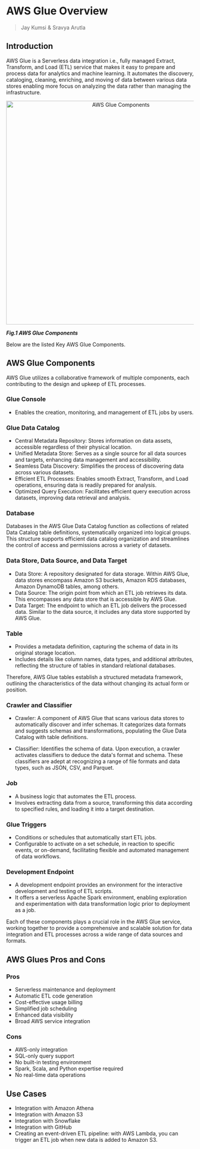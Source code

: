 
# AWS Glue Overview

> Jay Kumsi & Sravya Arutla

## Introduction

AWS Glue is a Serverless data integration i.e., fully managed Extract, Transform, and Load (ETL) service that makes it easy to prepare and process data for analytics and machine learning. It automates the discovery, cataloging, cleaning, enriching, and moving of data between various data stores enabling more focus on analyzing the data rather than managing the infrastructure.

<p align="center">
  <img src="images/Glue_Components.png.png" alt="AWS Glue Components" width="600"/>
</p>

***Fig.1 AWS Glue Components***

Below are the listed Key AWS Glue Components.


## AWS Glue Components

AWS Glue utilizes a collaborative framework of multiple components, each contributing to the design and upkeep of ETL processes.

### Glue Console
- Enables the creation, monitoring, and management of ETL jobs by users.

### Glue Data Catalog

- Central Metadata Repository: Stores information on data assets, accessible regardless of their physical location.
- Unified Metadata Store: Serves as a single source for all data sources and targets, enhancing data management and accessibility.
- Seamless Data Discovery: Simplifies the process of discovering data across various datasets.
- Efficient ETL Processes: Enables smooth Extract, Transform, and Load operations, ensuring data is readily prepared for analysis.
- Optimized Query Execution: Facilitates efficient query execution across datasets, improving data retrieval and analysis.


### Database

Databases in the AWS Glue Data Catalog function as collections of related Data Catalog table definitions, systematically organized into logical groups. This structure supports efficient data catalog organization and streamlines the control of access and permissions across a variety of datasets.

### Data Store, Data Source, and Data Target

- Data Store: A repository designated for data storage. Within AWS Glue, data stores encompass Amazon S3 buckets, Amazon RDS databases, Amazon DynamoDB tables, among others.
- Data Source: The origin point from which an ETL job retrieves its data. This encompasses any data store that is accessible by AWS Glue.
- Data Target: The endpoint to which an ETL job delivers the processed data. Similar to the data source, it includes any data store supported by AWS Glue.

### Table

- Provides a metadata definition, capturing the schema of data in its original storage location.
- Includes details like column names, data types, and additional attributes, reflecting the structure of tables in standard relational databases. 

Therefore, AWS Glue tables establish a structured metadata framework, outlining the characteristics of the data without changing its actual form or position.

### Crawler and Classifier

* Crawler: A component of AWS Glue that scans various data stores to automatically discover and infer schemas. It categorizes data formats and suggests schemas and transformations, populating the Glue Data Catalog with table definitions.

* Classifier: Identifies the schema of data. Upon execution, a crawler activates classifiers to deduce the data's format and schema. These classifiers are adept at recognizing a range of file formats and data types, such as JSON, CSV, and Parquet.

### Job

- A business logic that automates the ETL process.
- Involves extracting data from a source, transforming this data according to specified rules, and loading it into a target destination.

### Glue Triggers

- Conditions or schedules that automatically start ETL jobs.
- Configurable to activate on a set schedule, in reaction to specific events, or on-demand, facilitating flexible and automated management of data workflows.

### Development Endpoint

- A development endpoint provides an environment for the interactive development and testing of ETL scripts.
- It offers a serverless Apache Spark environment, enabling exploration and experimentation with data transformation logic prior to deployment as a job.


Each of these components plays a crucial role in the AWS Glue service, working together to provide a comprehensive and scalable solution for data integration and ETL processes across a wide range of data sources and formats.

## AWS Glues Pros and Cons

### Pros

- Serverless maintenance and deployment
- Automatic ETL code generation
- Cost-effective usage billing
- Simplified job scheduling
- Enhanced data visibility
- Broad AWS service integration

### Cons

- AWS-only integration
- SQL-only query support
- No built-in testing environment
- Spark, Scala, and Python expertise required
- No real-time data operations


## Use Cases

- Integration with Amazon Athena
- Integration with Amazon S3
- Integration with Snowflake
- Integration with GitHub
- Creating an event-driven ETL pipeline: with AWS Lambda, you can trigger an ETL job when new data is added to Amazon S3.
